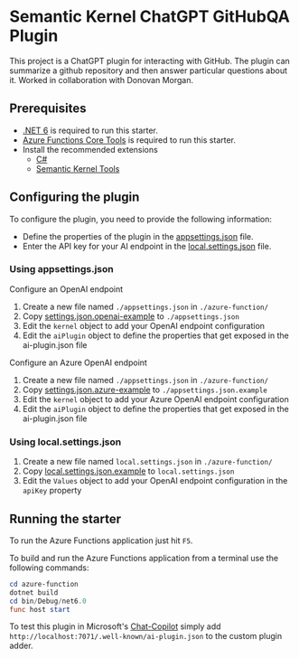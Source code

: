# Semantic Kernel ChatGPT GitHubQA Plugin

This project is a ChatGPT plugin for interacting with GitHub. The plugin can summarize a github repository and then answer particular questions about it.
Worked in collaboration with Donovan Morgan.
## Prerequisites

- [.NET 6](https://dotnet.microsoft.com/download/dotnet/6.0) is required to run this starter.
- [Azure Functions Core Tools](https://www.npmjs.com/package/azure-functions-core-tools) is required to run this starter.
- Install the recommended extensions
  - [C#](https://marketplace.visualstudio.com/items?itemName=ms-dotnettools.csharp)
  - [Semantic Kernel Tools](https://marketplace.visualstudio.com/items?itemName=ms-semantic-kernel.semantic-kernel)

## Configuring the plugin

To configure the plugin, you need to provide the following information:

- Define the properties of the plugin in the [appsettings.json](./azure-function/appsettings.json.example) file. 
- Enter the API key for your AI endpoint in the [local.settings.json](./azure-function/local.settings.json) file.


### Using appsettings.json

Configure an OpenAI endpoint

1. Create a new file named `./appsettings.json` in `./azure-function/`
1. Copy [settings.json.openai-example](./config/appsettings.json.openai-example) to `./appsettings.json`
1. Edit the `kernel` object to add your OpenAI endpoint configuration
1. Edit the `aiPlugin` object to define the properties that get exposed in the ai-plugin.json file

Configure an Azure OpenAI endpoint

1. Create a new file named `./appsettings.json` in `./azure-function/`
1. Copy [settings.json.azure-example](./config/appsettings.json.azure-example) to `./appsettings.json.example`
1. Edit the `kernel` object to add your Azure OpenAI endpoint configuration
1. Edit the `aiPlugin` object to define the properties that get exposed in the ai-plugin.json file


### Using local.settings.json

1. Create a new file named `local.settings.json` in `./azure-function/`
1. Copy [local.settings.json.example](./azure-function/local.settings.json.example) to `local.settings.json`
1. Edit the `Values` object to add your OpenAI endpoint configuration in the `apiKey` property

## Running the starter

To run the Azure Functions application just hit `F5`. 

To build and run the Azure Functions application from a terminal use the following commands:

```powershell
cd azure-function
dotnet build
cd bin/Debug/net6.0
func host start  
```

To test this plugin in Microsoft's [Chat-Copilot](https://github.com/microsoft/chat-copilot) simply add `http://localhost:7071/.well-known/ai-plugin.json` to the custom plugin adder.
